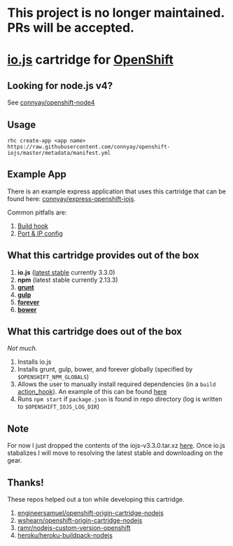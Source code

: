 # This project is no longer maintained. PRs will be accepted.


# [io.js](https://iojs.org/) cartridge for [OpenShift](https://www.openshift.com/)

## Looking for node.js v4?
See [connyay/openshift-node4](https://github.com/connyay/openshift-node4)

## Usage

`rhc create-app <app name> https://raw.githubusercontent.com/connyay/openshift-iojs/master/metadata/manifest.yml`

## Example App

There is an example express application that uses this cartridge that can be found here: [connyay/express-openshift-iojs](https://github.com/connyay/express-openshift-iojs).

Common pitfalls are:

1. [Build hook](https://github.com/connyay/express-openshift-iojs/blob/master/.openshift/action_hooks/build)
2. [Port & IP config](https://github.com/connyay/express-openshift-iojs/blob/master/app.js#L6-L7)


What this cartridge provides out of the box
---
1. **io.js** ([latest stable](http://semver.io/iojs/stable) currently 3.3.0)
2. **npm** (latest stable currently 2.13.3)
3. **[grunt](https://www.npmjs.com/package/grunt-cli)**
4. **[gulp](https://www.npmjs.com/package/gulp)**
5. **[forever](https://www.npmjs.com/package/forever)**
6. **[bower](https://www.npmjs.com/package/bower)**

What this cartridge does out of the box
---
*Not much.*

1. Installs io.js
2. Installs grunt, gulp, bower, and forever globally (specified by `$OPENSHIFT_NPM_GLOBALS`)
3. Allows the user to manually install required dependencies (in a `build` [action_hook](http://openshift.github.io/documentation/oo_user_guide.html#action-hooks)). An example of this can be found [here](template/.openshift/action_hooks/build)
4. Runs `npm start` if `package.json` is found in repo directory (log is written to `$OPENSHIFT_IOJS_LOG_DIR`)

Note
---
For now I just dropped the contents of the iojs-v3.3.0.tar.xz [here](bin/iojs). Once io.js stabalizes I will move to resolving the latest stable and downloading on the gear.

Thanks!
---
These repos helped out a ton while developing this cartridge.

1. [engineersamuel/openshift-origin-cartridge-nodejs](https://github.com/engineersamuel/openshift-origin-cartridge-nodejs)
2. [wshearn/openshift-origin-cartridge-nodejs](https://github.com/wshearn/openshift-origin-cartridge-nodejs)
3. [ramr/nodejs-custom-version-openshift](https://github.com/ramr/nodejs-custom-version-openshift)
4. [heroku/heroku-buildpack-nodejs](https://github.com/heroku/heroku-buildpack-nodejs)
